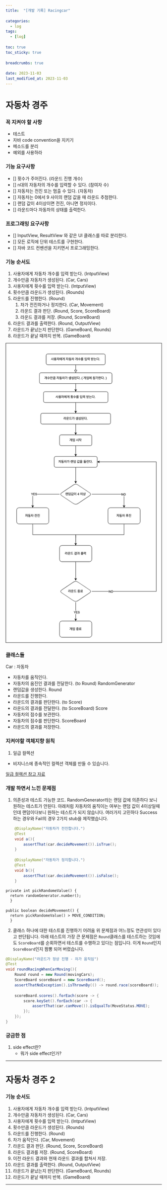 ```yaml
---
title:  "[개발 기록] Racingcar"

categories:
  - log
tags:
  - [log]
  
toc: true
toc_sticky: true

breadcrumbs: true

date: 2023-11-03
last_modified_at: 2023-11-03
---
```


# 자동차 경주

### 꼭 지켜야 할 사항

- 테스트
- 자바 code convention을 지키기
- 메소드를 분리
- 예외를 사용하라

### 기능 요구사항
* [] 횟수가 주어진다. (라운드 진행 개수)
* [] n대의 자동차의 개수를 입력할 수 있다. (참여자 수)
* [] 자동차는 전진 또는 멈출 수 있다. (자동차)
* [] 자동차는 0에서 9 사이의 랜덤 값을 매 라운드 추첨한다.
* [] 랜덤 값이 4이상이면 전진, 아니면 정지이다.
* [] 라운드마다 자동차의 상태를 출력한다.

### 프로그래밍 요구사항
* [] InputView, ResultView 와 같은 UI 클래스를 따로 분리한다.
* [] 모든 로직에 단위 테스트를 구현한다.
* [] 자바 코드 컨벤션을 지키면서 프로그래밍한다.

### 기능 순서도
1. 사용자에게 자동차 개수를 입력 받는다. (IntputView)
2. 개수만큼 자동차가 생성된다. (Car, Cars)
3. 사용자에게 횟수를 입력 받는다. (IntputView)
4. 횟수만큼 라운드가 생성된다. (Rounds)
5. 라운드를 진행한다. (Round)
   1. 차가 전진하거나 정지한다. (Car, Movement)
   2. 라운드 결과 판단. (Round, Score, ScoreBoard)
   3. 라운드 결과를 저장. (Round, ScoreBoard)
11. 라운드 결과를 출력한다. (Round, OutputView)
12. 라운드가 끝났는지 판단한다. (GameBoard, Rounds)
13. 라운드가 끝날 때까지 반복. (GameBoard)

![기능흐름도](/assets/images/tdd/racingcar.png)

### 클래스들
Car : 자동차
- 자동차를 움직인다.
- 자동차의 움진인 결과를 전달한다. (to Round)
RandomGenerator
- 랜덤값을 생성한다.
Round
- 라운드를 진행한다.
- 라운드의 결과를 판단한다. (to Score)
- 라운드의 결과를 전달한다. (to ScoreBoard)
Score
- 자동차의 점수를 보관한다.
- 자동차의 점수를 판단한다.
ScoreBoard
- 라운드의 결과를 저장한다.

### 지켜야할 객체지향 원칙
1. 일급 컬렉션
  - 비지니스에 종속적인 컬렉션 객체를 만들 수 있습니다.

[일급 컬렉션 참고 자료](https://jojoldu.tistory.com/412)

### 개발 하면서 느낀 문제점
1. 의존성과 테스트 가능한 코드.
RandomGenerator라는 랜덤 값에 의존하다 보니 원하는 테스트가 안된다.
아래처럼 자동차의 움직이는 여부는 랜덤 값이 4이상일때인데 랜덤이다보니 원하는 테스트가 되지 않습니다.
여러가지 고민하다 Success 하는 경우와 Fail의 경우 2가지 stub을 제작했습니다.
```java
    @DisplayName("자동차가 전진합니다.")
    @Test
    void a(){
        assertThat(car.decideMovement()).isTrue();
    }

    @DisplayName("자동차가 정지합니다.")
    @Test
    void b(){
        assertThat(car.decideMovement()).isFalse();
    }
```
```
private int pickRandomeValue() {
  return randomGenerator.number();
  }

public boolean decideMovement() {
  return pickRandomeValue() > MOVE_CONDITION;
  }
```

2. 클래스 하나에 대한 테스트를 진행하기 어려움
위 문제점과 어느정도 연관성이 있다고 판단됩니다.
아래 테스트의 가장 큰 문제점은 `Round`클래스를 테스트하는 것임에도 `ScoreBoard`를 순회하면서 테스트를 수행하고 있다는 점입니다.
이게 `Round`인지 `ScoreBoard`인지 짬뽕 되어 버렸습니다.

```java
@DisplayName("라운드가 정상 진행 - 차가 움직임")
@Test
void roundRacingWhenCarMoving(){
    Round round = new Round(movingCars);
    ScoreBoard scoreBoard = new ScoreBoard();
    assertThatNoException().isThrownBy(() -> round.race(scoreBoard));

    scoreBoard.scores().forEach(score -> {
        score.keySet().forEach(car -> {
            assertThat(car.canMove()).isEqualTo(MoveStatus.MOVE);
        });
    });
}
```
### 궁금한 점
1. side effect란?
   - 뭐가 side effect인가?

---

# 자동차 경주 2

### 기능 순서도
1. 사용자에게 자동차 개수를 입력 받는다. (IntputView)
2. 개수만큼 자동차가 생성된다. (Car, Cars)
3. 사용자에게 횟수를 입력 받는다. (IntputView)
4. 횟수만큼 라운드가 생성된다. (Rounds)
5. 라운드를 진행한다. (Round)
  1. 차가 움직인다. (Car, Movement)
  2. 라운드 결과 판단. (Round, Score, ScoreBoard)
  3. 라운드 결과를 저장. (Round, ScoreBoard)
  4. 이전 라운드 결과와 현재 라운드 결과를 합쳐서 저장. 
11. 라운드 결과를 출력한다. (Round, OutputView)
12. 라운드가 끝났는지 판단한다. (GameBoard, Rounds)
13. 라운드가 끝날 때까지 반복. (GameBoard)

---
